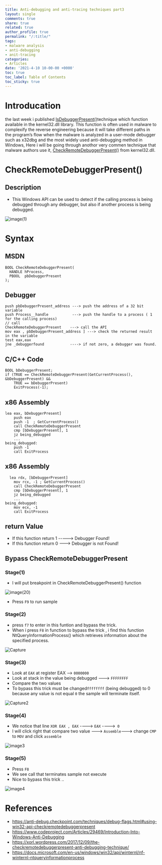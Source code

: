```yaml
---
title: Anti-debugging and anti-tracing techniques part3
layout: single
comments: true
share: true
related: true
author_profile: true
permalink: "/:title/"
tags:
- malware analysis 
- anti-debugging
- anit-tracing
categories:
- Articles
date: '2021-4-10 10-00-00 +0000'
toc: true
toc_label: Table of Contents
toc_sticky: true
---
```

# Introducation 

the last week i published [IsDebuggerPresent()](https://malgamy.github.io/Anti-debugging-and-anti-tracing-techniques/)technique which function available in the kernel32.dll library.
This function is often used in malware to complexify the reverse engineering because it will take different paths in the program’s flow when the 
malware is analyzed in a user-mode debugger such as x32dbg and the most widely used anti-debugging method in Windows, Here i will
be going through anothor very commen technique that malware authors use it, [CheckRemoteDebuggerPresent()](https://docs.microsoft.com/en-us/windows/win32/api/debugapi/nf-debugapi-checkremotedebuggerpresent) from kernel32.dll.

<!-- more -->
# CheckRemoteDebuggerPresent()

## Description 

* This Windows API can be used to detect if the calling process is being debugged through any debugger, but also if another process is being debugged.

![image(1)](https://user-images.githubusercontent.com/74544712/114262513-aa129280-99e0-11eb-94c3-901fa4300b60.PNG)

# Syntax
## MSDN

```
BOOL CheckRemoteDebuggerPresent(
  HANDLE hProcess,
  PBOOL  pbDebuggerPresent
);
```
## Debugger 

```
push pbDebuggerPresent_address ---> push the address of a 32 bit variable
push Process__handle           ---> push the handle to a process ( 1 for the calling process)
// call
CheckRemoteDebuggerPresent    ---> call the API
mov eax , pbDebuggerPresent_address ] ---> check the returned result in the variable
test eax,eax
jne _debuggerfound            ----> if not zero, a debugger was found.
```
## C/C++ Code
```
BOOL bDebuggerPresent;
if (TRUE == CheckRemoteDebuggerPresent(GetCurrentProcess(), &bDebuggerPresent) &&
    TRUE == bDebuggerPresent)
    ExitProcess(-1);
```
## x86 Assembly
```
lea eax, bDebuggerPresent]
    push eax
    push -1  ; GetCurrentProcess()
    call CheckRemoteDebuggerPresent
    cmp [bDebuggerPresent], 1
    jz being_debugged
    ...
being_debugged:
    push -1
    call ExitProcess
```
## x86 Assembly
```
  lea rdx, [bDebuggerPresent]
    mov rcx, -1 ; GetCurrentProcess()
    call CheckRemoteDebuggerPresent
    cmp [bDebuggerPresent], 1
    jz being_debugged
    ...
being_debugged:
    mov ecx, -1
    call ExitProcess
```
## return Value 
* If this function return 1 ----->  Debugger Found!
* If this function return 0 --->  Debugger is not  Found!
## Bypass CheckRemoteDebuggerPresent
### Stage(1)
* I will put breakpoint in CheckRemoteDebuggerPresent() function 
 
![image(20)](https://user-images.githubusercontent.com/74544712/114263583-c1ed1500-99e6-11eb-9dce-98eac27f76b3.PNG)

* Press ```F9``` to run sample 
 
### Stage(2)

* press ```f7``` to enter in this funtion and bypass the trick.
* When i press ```F8``` in function to bypass the trick , i find this function NtQueryInformationProcess() which retrieves information about the specified process.

 ![Capture](https://user-images.githubusercontent.com/74544712/114264674-86ede000-99ec-11eb-82f8-3ad5a6904cb3.PNG)
 
 ### Stage(3)
 * Look at ```EAX``` at register EAX --> ```0000000```
 * Look at stack in the value being debugged ---> ```FFFFFFFF```
 * Compare the two values
 * To bypass this trick must  be changed```ffffffff``` (being debugged) to 0 because any value is not equal ```0``` the sample will terminate itself.

 ![Capture2](https://user-images.githubusercontent.com/74544712/114265718-b30c5f80-99f2-11eb-9ab2-6f9dcd8f02f6.PNG)
 
 ### Stage(4)
 
 * We notice that line ``` XOR EAX , EAX ``` ----> ```EAX``` ---->``` 0```
 * I will click right that compare two value ---> ```Assemble```---> change ```CMP``` to ```MOV``` and click ```assemble```
 
![image3](https://user-images.githubusercontent.com/74544712/114266598-7131e800-99f7-11eb-8c94-2ba6ee4be5f3.PNG)

 ### Stage(5)
 
 * Press ```F8``` 
 * We see call that terminates sample not execute 
 * Nice to bypass this trick ..

![image4](https://user-images.githubusercontent.com/74544712/114266628-8ad32f80-99f7-11eb-9736-59a6d0d30e64.PNG)

# References

* https://anti-debug.checkpoint.com/techniques/debug-flags.html#using-win32-api-checkremotedebuggerpresent
* https://www.codeproject.com/Articles/29469/Introduction-Into-Windows-Anti-Debugging
* https://xorl.wordpress.com/2017/12/09/the-checkremotedebuggerpresent-anti-debugging-technique/
* https://docs.microsoft.com/en-us/windows/win32/api/winternl/nf-winternl-ntqueryinformationprocess


